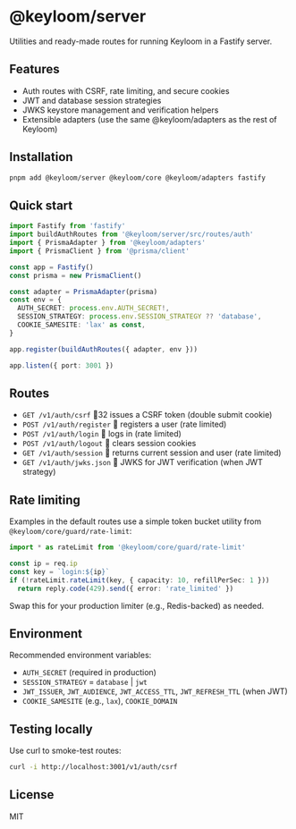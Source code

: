 # @keyloom/server

Utilities and ready-made routes for running Keyloom in a Fastify server.

## Features
- Auth routes with CSRF, rate limiting, and secure cookies
- JWT and database session strategies
- JWKS keystore management and verification helpers
- Extensible adapters (use the same @keyloom/adapters as the rest of Keyloom)

## Installation
```bash
pnpm add @keyloom/server @keyloom/core @keyloom/adapters fastify
```

## Quick start
```ts
import Fastify from 'fastify'
import buildAuthRoutes from '@keyloom/server/src/routes/auth'
import { PrismaAdapter } from '@keyloom/adapters'
import { PrismaClient } from '@prisma/client'

const app = Fastify()
const prisma = new PrismaClient()

const adapter = PrismaAdapter(prisma)
const env = {
  AUTH_SECRET: process.env.AUTH_SECRET!,
  SESSION_STRATEGY: process.env.SESSION_STRATEGY ?? 'database',
  COOKIE_SAMESITE: 'lax' as const,
}

app.register(buildAuthRoutes({ adapter, env }))

app.listen({ port: 3001 })
```

## Routes
- `GET /v1/auth/csrf` 32 issues a CSRF token (double submit cookie)
- `POST /v1/auth/register`  registers a user (rate limited)
- `POST /v1/auth/login`  logs in (rate limited)
- `POST /v1/auth/logout`  clears session cookies
- `GET /v1/auth/session`  returns current session and user (rate limited)
- `GET /v1/auth/jwks.json`  JWKS for JWT verification (when JWT strategy)

## Rate limiting
Examples in the default routes use a simple token bucket utility from `@keyloom/core/guard/rate-limit`:
```ts
import * as rateLimit from '@keyloom/core/guard/rate-limit'

const ip = req.ip
const key = `login:${ip}`
if (!rateLimit.rateLimit(key, { capacity: 10, refillPerSec: 1 }))
  return reply.code(429).send({ error: 'rate_limited' })
```
Swap this for your production limiter (e.g., Redis-backed) as needed.

## Environment
Recommended environment variables:
- `AUTH_SECRET` (required in production)
- `SESSION_STRATEGY` = `database` | `jwt`
- `JWT_ISSUER`, `JWT_AUDIENCE`, `JWT_ACCESS_TTL`, `JWT_REFRESH_TTL` (when JWT)
- `COOKIE_SAMESITE` (e.g., `lax`), `COOKIE_DOMAIN`

## Testing locally
Use curl to smoke-test routes:
```bash
curl -i http://localhost:3001/v1/auth/csrf
```

## License
MIT

